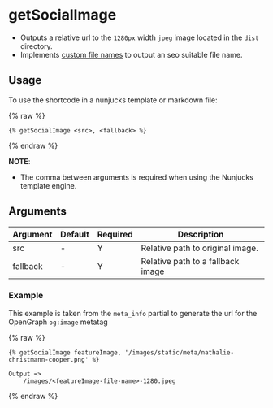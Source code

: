 # getSocialImage

- Outputs a relative url to the `1280px` width `jpeg` image located in the `dist` directory.
- Implements [custom file names](https://www.11ty.dev/docs/plugins/image/#custom-filenames-new-in-image-0.4.0) to output an seo suitable file name.

## Usage

To use the shortcode in a nunjucks template or markdown file:

{% raw %}

```
{% getSocialImage <src>, <fallback> %}
```

{% endraw %}

**NOTE**:

- The comma between arguments is required when using the Nunjucks template engine.

## Arguments

| Argument | Default | Required | Description                       |
| -------- | ------- | -------- | --------------------------------- |
| src      | -       | Y        | Relative path to original image.  |
| fallback | -       | Y        | Relative path to a fallback image |

### Example

This example is taken from the `meta_info` partial to generate the url for the OpenGraph `og:image` metatag

{% raw %}

```
{% getSocialImage featureImage, '/images/static/meta/nathalie-christmann-cooper.png' %}

Output =>
	/images/<featureImage-file-name>-1280.jpeg
```

{% endraw %}
